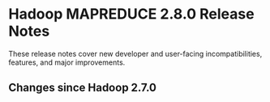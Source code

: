 # Hadoop MAPREDUCE 2.8.0 Release Notes

These release notes cover new developer and user-facing incompatibilities, features, and major improvements.

## Changes since Hadoop 2.7.0



